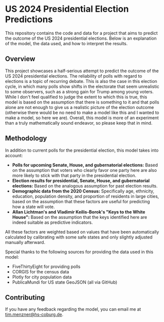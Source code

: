 # US 2024 Presidential Election Predictions

This repository contains the code and data for a project that aims to predict the outcome of the US 2024 presidential elections. Below is an explanation of the model, the data used, and how to interpret the results.

## Overview

This project showcases a half-serious attempt to predict the outcome of the US 2024 presidential elections. The reliability of polls with regard to elections is a topic of recurring debate. This is also the case in this election cycle, in which many polls show shifts in the electorate that seem unrealistic to some observers, such as a strong gain for Trump among young voters. While I don't feel qualified to judge the extent to which this is true, this model is based on the assumption that there is something to it and that polls alone are not enough to give us a realistic picture of the election outcome (otherwise there would be no need to make a model like this and I wanted to make a model, so here we are). Overall, this model is more of an experiment than a truly mathematically sound endeavor, so please keep that in mind.

## Methodology

In addition to current polls for the presidential election, this model takes into account:

- **Polls for upcoming Senate, House, and gubernatorial elections:** Based on the assumption that voters who clearly favor one party here are also more likely to stick with that party in the presidential election.
- **Election results for presidential, Senate, House, and gubernatorial elections:** Based on the analogous assumption for past election results.
- **Demographic data from the 2020 Census:** Specifically age, ethnicity, education, population density, and proportion of residents in large cities, based on the assumption that these factors are useful for predicting how a state will vote.
- **Allan Lichtman's and Vladimir Keilis-Borok's "Keys to the White House":** Based on the assumption that the keys identified here are indeed suitable as predictive indicators.

All these factors are weighted based on values that have been automatically calculated by calibrating with some safe states and only slightly adjusted manually afterward. 

Special thanks to the following sources for providing the data used in this model:

- FiveThirtyEight for providing polls
- CORGIS for the census data
- Plotly for city population data 
- PublicaMundi for US state GeoJSON
(all via GitHub) 

## Contributing

If you have any feedback regarding the model, you can email me at [tim.menzner@hs-coburg.de](mailto:tim.menzner@hs-coburg.de).

